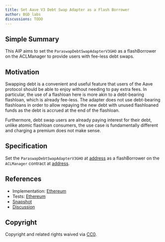 ```yaml
---
title: Set Aave V3 Debt Swap Adapter as a Flash Borrower
author: BGD labs
discussions: TODO
---
```


## Simple Summary
This AIP aims to set the `ParaswapDebtSwapAdapterV3GHO` as a flashBorrower on the ACLManager to provide users with
fee-less debt swaps.

## Motivation
Swapping debt is a convenient and useful feature that users of the Aave protocol should be able to enjoy without needing to pay extra fees. In particular, the use of a flashloan here is more akin to a debt-bearing flashloan, which is already fee-less. The adapter does not use debt-bearing flashloans in order to allow repaying the new debt with unused flashloaned funds as the debt is accrued at the end of the flashloan.

Furthermore, debt swap users are already paying interest for their debt, unlike atomic flashloan consumers, the use case is fundamentally different and charging a premium does not make sense.

## Specification

Set the `ParaswapDebtSwapAdapterV3GHO` at [address]() as a flashBorrower on the `ACLManager` contract at [address]().

## References

- Implementation: [Ethereum](https://github.com/bgd-labs/aave-proposals/blob/main/src/AaveV3_Eth_DebtSwapFlashBorrower_20232607/AaveV3_Eth_DebtSwapFlashBorrower_20232607.sol)
- Tests: [Ethereum](https://github.com/bgd-labs/aave-proposals/blob/main/src/AaveV3_Eth_DebtSwapFlashBorrower_20232607/AaveV3_Eth_DebtSwapFlashBorrower_20232607.t.sol)
- [Snapshot](TODO)
- [Discussion](TODO)

## Copyright

Copyright and related rights waived via [CC0](https://creativecommons.org/publicdomain/zero/1.0/).
